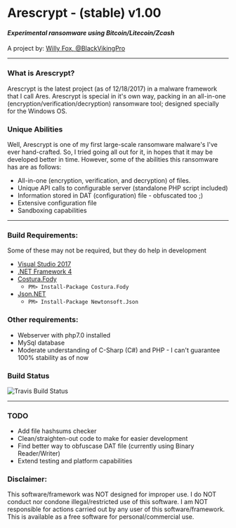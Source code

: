 # Arescrypt - (stable) v1.00
#### *Experimental ransomware using Bitcoin/Litecoin/Zcash*
A project by: [Willy Fox, @BlackVikingPro](https://twitter.com/BlackVikingPro)
***

### What is Arescrypt?
Arescrypt is the latest project (as of 12/18/2017) in a malware framework that I call Ares. 
Arescrypt is special in it's own way, packing in an all-in-one (encryption/verification/decryption)
ransomware tool; designed specially for the Windows OS. 

### Unique Abilities
Well, Arescrypt is one of my first large-scale ransomware malware's I've ever hand-crafted. So,
I tried going all out for it, in hopes that it may be developed better in time. However, some of
the abilities this ransomware has are as follows:
 * All-in-one (encryption, verification, and decryption) of files. 
 * Unique API calls to configurable server (standalone PHP script included)
 * Information stored in DAT (configuration) file - obfuscated too ;)
 * Extensive configuration file
 * Sandboxing capabilities

***

### Build Requirements:
Some of these may not be required, but they do help in development
 * [Visual Studio 2017](https://www.visualstudio.com/downloads/)
 * [.NET Framework 4](https://www.microsoft.com/en-us/download/details.aspx?id=17851)
 * [Costura.Fody](https://github.com/Fody/Costura)
	* `PM> Install-Package Costura.Fody`
 * [Json.NET](https://www.newtonsoft.com/json)
	* `PM> Install-Package Newtonsoft.Json`

### Other requirements:
 * Webserver with php7.0 installed
 * MySql database
 * Moderate understanding of C-Sharp (C#) and PHP - I can't guarantee 100% stability as of now

### Build Status
![Travis Build Status](https://travis-ci.org/BlackVikingPro/arescrypt.svg?branch=master "Travis Build Status")

***

### TODO
* Add file hashsums checker
* Clean/straighten-out code to make for easier development
* Find better way to obfuscase DAT file (currently using Binary Reader/Writer)
* Extend testing and platform capabilities

### Disclaimer:
This software/framework was NOT designed for improper use. I do NOT conduct nor condone
illegal/restricted use of this software. I am NOT responsible for actions carried out
by any user of this software/framework. This is available as a free software for
personal/commercial use.
